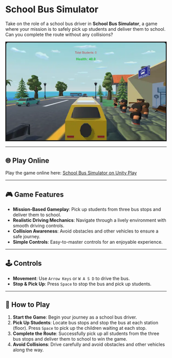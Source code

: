 # School Bus Simulator

Take on the role of a school bus driver in **School Bus Simulator**, a game where your mission is to safely pick up students and deliver them to school. Can you complete the route without any collisions?

![School Bus Simulator Game](./assets/School_Bus_Simulator.png)

---

## 🌐 Play Online

Play the game online here: [School Bus Simulator on Unity Play](https://play.unity.com/en/games/be0b9799-9c8b-4d6c-9b8e-18943a887e66/bus-simulator)

---

## 🎮 Game Features

- **Mission-Based Gameplay**: Pick up students from three bus stops and deliver them to school.
- **Realistic Driving Mechanics**: Navigate through a lively environment with smooth driving controls.
- **Collision Awareness**: Avoid obstacles and other vehicles to ensure a safe journey.
- **Simple Controls**: Easy-to-master controls for an enjoyable experience.

---

## 🕹️ Controls

- **Movement**: Use `Arrow Keys` or `W A S D` to drive the bus.
- **Stop & Pick Up**: Press `Space` to stop the bus and pick up students.

---

## 📖 How to Play

1. **Start the Game**: Begin your journey as a school bus driver.
2. **Pick Up Students**: Locate bus stops and stop the bus at each station (floor). Press `Space` to pick up the children waiting at each stop.
3. **Complete the Route**: Successfully pick up all students from the three bus stops and deliver them to school to win the game.
4. **Avoid Collisions**: Drive carefully and avoid obstacles and other vehicles along the way.
